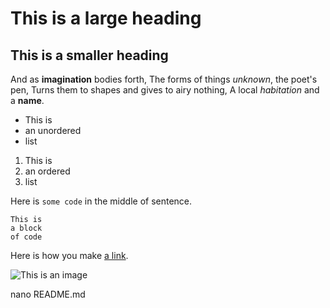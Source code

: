 # This is a large heading

## This is a smaller heading

And as **imagination** bodies forth,
The forms of things *unknown*, the poet's pen,
Turns them to shapes and gives to airy nothing,
A local *habitation* and a **name**.

- This is
- an unordered
- list

1. This is
2. an ordered
3. list

Here is `some code` in the middle of sentence.

```
This is
a block
of code
```

Here is how you make [a link](https://www.wikipedia.org/).

![This is an image](https://github.com/yihui/xaringan/release/download/v0.0.2/karl-moustache.jpg)

nano README.md
